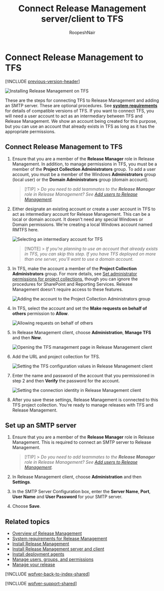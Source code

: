 ﻿---
title: Connect Release Management server/client to TFS
ms.custom: seodec18
description: Learn how you can connect Release Management to Team Foundation Server (TFS) using server and client for VS 2015 and TFS 2015
ms.assetid: CEB0875B-F42A-45F3-B743-D6C522F7E5A6
ms.topic: conceptual
ms.author: ronai
author: RoopeshNair
ms.date: 07/16/2018
monikerRange: '>= tfs-2013'
---

# Connect Release Management to TFS

[!INCLUDE [previous-version-header](../../includes/previous-version-header.md)]

![Installing Release Management on TFS](media/connect-tfs-01.png)

These are the steps for connecting TFS to Release Management and adding an
SMTP server. These are optional procedures. See
**[system requirements](system-requirements.md)**
for details of compatible versions of TFS. If you want to connect TFS, you
will need a user account to act as an intermediary between TFS and Release
Management. We show an account being created for this purpose, but you can
use an account that already exists in TFS as long as it has the appropriate
permissions.

## Connect Release Management to TFS

1.  Ensure that you are a member of the **Release Manager** role in Release
    Management. In addition, to manage permissions in TFS, you must be a member
    of the **Project Collection Administrators** group. To add a user account,
    you must be a member of the Windows **Administrators** group (local user)
    or the **Domain Administrators** group (domain account).

    > [!TIP] > _Do you need to add teammates to the **Release Manager** role
    > in Release Management? See [Add users to Release Management](../add-users-and-groups.md)._

1.  Either designate an existing account or create a user account in TFS
    to act as intermediary account for Release Management. This can be a local
    or domain account. It doesn't need any special Windows or Domain permissions.
    We're creating a local Windows account named RMTFS here.

    ![Selecting an intermediary account for TFS](media/connect-tfs-02.png)

    > [!NOTE] > _If you're planning to use an account that already exists in
    > TFS, you can skip this step. If you have TFS deployed on more than one
    > server, you'll want to use a domain account._

1.  In TFS, make the account a member of the **Project Collection
    Administrators** group. For more details, see
    [Set administrator permissions for project collections](../../../../../organizations/security/set-project-collection-level-permissions.md),
    though you can ignore the procedures for SharePoint and Reporting Services.
    Release Management doesn't require access to these features.

    ![Adding the account to the Project Collection Administrators group](media/connect-tfs-03.png)

1.  In TFS, select the account and set the **Make requests on behalf of
    others** permission to **Allow**.

    ![Allowing requests on behalf of others](media/connect-tfs-04.png)

1.  In Release Management client, choose **Administration**, **Manage TFS**
    and then **New**.

    ![Opening the TFS management page in Release Management client](media/connect-tfs-05.png)

1.  Add the URL and project collection for TFS.

    ![Setting the TFS configuration values in Release Management client](media/connect-tfs-06.png)

1.  Enter the name and password of the account that you permissioned in step 2
    and then **Verify** the password for the account.

    ![Setting the connection identity in Release Management client](media/connect-tfs-07.png)

1.  After you save these settings, Release Management is connected to this
    TFS project collection. You're ready to manage releases with TFS and
    Release Management.

## Set up an SMTP server

1.  Ensure that you are a member of the **Release Manager** role in Release
    Management. This is required to connect an SMTP server to Release Management.

    > [!TIP] > _Do you need to add teammates to the **Release Manager** role
    > in Release Management? See [Add users to Release Management](../add-users-and-groups.md)._

1.  In Release Management client, choose **Administration** and then **Settings**.

1.  In the SMTP Server Configuration box, enter the **Server Name**, **Port**,
    **User Name** and **User Password** for your SMTP server.

1.  Choose **Save**.

## Related topics

* [Overview of Release Management](../release-management-overview.md)
* [System requirements for Release Management](system-requirements.md)
* [Install Release Management](../install-release-management.md)
* [Install Release Management server and client](install-server-and-client.md)
* [Install deployment agents](install-deployment-agent.md)
* [Manage users, groups, and permissions](../add-users-and-groups.md)
* [Manage your release](../manage-your-release.md)

[!INCLUDE [wpfver-back-to-index-shared](../../includes/wpfver-back-to-index-shared.md)]

[!INCLUDE [wpfver-support-shared](../../includes/wpfver-support-shared.md)]
